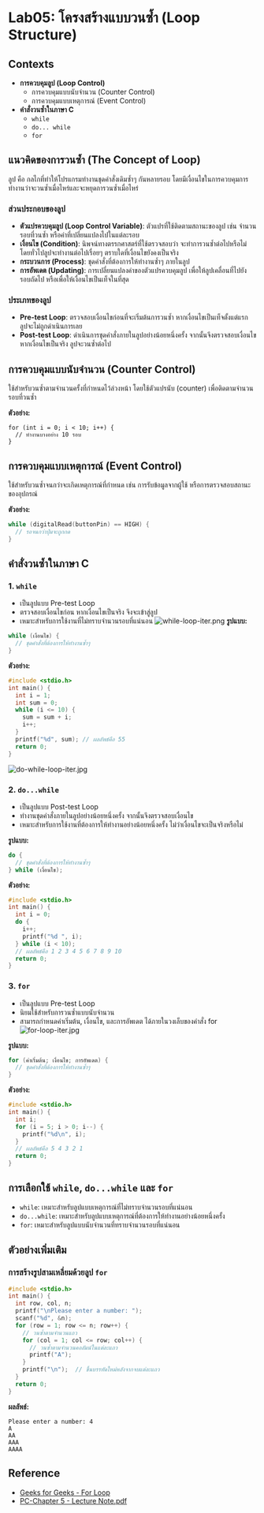 # Lab05: โครงสร้างแบบวนซ้ำ (Loop Structure)

## Contexts

* **การควบคุมลูป (Loop Control)**
    * การควบคุมแบบนับจำนวน (Counter Control)
    * การควบคุมแบบเหตุการณ์ (Event Control)
* **คำสั่งวนซ้ำในภาษา C**
    * `while`
    * `do... while`
    * `for`

## แนวคิดของการวนซ้ำ (The Concept of Loop)

ลูป คือ กลไกที่ทำให้โปรแกรมทำงานชุดคำสั่งเดิมซ้ำๆ กันหลายรอบ
โดยมีเงื่อนไขในการควบคุมการทำงานว่าจะวนซ้ำเมื่อไหร่และจะหยุดการวนซ้ำเมื่อไหร่

### ส่วนประกอบของลูป

* **ตัวแปรควบคุมลูป (Loop Control Variable)**: ตัวแปรที่ใช้ติดตามสถานะของลูป
  เช่น จำนวนรอบที่วนซ้ำ หรือค่าที่เปลี่ยนแปลงไปในแต่ละรอบ
* **เงื่อนไข (Condition)**:  นิพจน์ทางตรรกศาสตร์ที่ใช้ตรวจสอบว่า
  จะทำการวนซ้ำต่อไปหรือไม่
  โดยทั่วไปลูปจะทำงานต่อไปเรื่อยๆ ตราบใดที่เงื่อนไขยังคงเป็นจริง
* **กระบวนการ (Process)**: ชุดคำสั่งที่ต้องการให้ทำงานซ้ำๆ ภายในลูป
* **การอัพเดต (Updating)**: การเปลี่ยนแปลงค่าของตัวแปรควบคุมลูป
  เพื่อให้ลูปเคลื่อนที่ไปยังรอบถัดไป
  หรือเพื่อให้เงื่อนไขเป็นเท็จในที่สุด

### ประเภทของลูป

* **Pre-test Loop**: ตรวจสอบเงื่อนไขก่อนที่จะเริ่มต้นการวนซ้ำ
  หากเงื่อนไขเป็นเท็จตั้งแต่แรก ลูปจะไม่ถูกดำเนินการเลย
* **Post-test Loop**: ดำเนินการชุดคำสั่งภายในลูปอย่างน้อยหนึ่งครั้ง
  จากนั้นจึงตรวจสอบเงื่อนไข หากเงื่อนไขเป็นจริง ลูปจะวนซ้ำต่อไป

## การควบคุมแบบนับจำนวน (Counter Control)

ใช้สำหรับวนซ้ำตามจำนวนครั้งที่กำหนดไว้ล่วงหน้า
โดยใช้ตัวแปรนับ (counter) เพื่อติดตามจำนวนรอบที่วนซ้ำ

**ตัวอย่าง:**

```
for (int i = 0; i < 10; i++) {
  // ทำงานบางอย่าง 10 รอบ
}
```

## การควบคุมแบบเหตุการณ์ (Event Control)

ใช้สำหรับวนซ้ำจนกว่าจะเกิดเหตุการณ์ที่กำหนด
เช่น การรับข้อมูลจากผู้ใช้ หรือการตรวจสอบสถานะของอุปกรณ์

**ตัวอย่าง:**

```c
while (digitalRead(buttonPin) == HIGH) {
  // รอจนกว่าปุ่มจะถูกกด
}
```

## คำสั่งวนซ้ำในภาษา C

### 1. `while`

* เป็นลูปแบบ Pre-test Loop
* ตรวจสอบเงื่อนไขก่อน หากเงื่อนไขเป็นจริง จึงจะเข้าสู่ลูป
* เหมาะสำหรับการใช้งานที่ไม่ทราบจำนวนรอบที่แน่นอน
  ![while-loop-iter.png](files/while-loop-iter.png)
  **รูปแบบ:**

```c
while (เงื่อนไข) {
  // ชุดคำสั่งที่ต้องการให้ทำงานซ้ำๆ
}
```

**ตัวอย่าง:**

```c
#include <stdio.h>
int main() {
  int i = 1;
  int sum = 0;
  while (i <= 10) {
    sum = sum + i;
    i++;
  }
  printf("%d", sum); // ผลลัพธ์คือ 55
  return 0;
}
```

![do-while-loop-iter.jpg](files/do-while-loop-iter.jpg)

### 2. `do...while`

* เป็นลูปแบบ Post-test Loop
* ทำงานชุดคำสั่งภายในลูปอย่างน้อยหนึ่งครั้ง
  จากนั้นจึงตรวจสอบเงื่อนไข
* เหมาะสำหรับการใช้งานที่ต้องการให้ทำงานอย่างน้อยหนึ่งครั้ง
  ไม่ว่าเงื่อนไขจะเป็นจริงหรือไม่

**รูปแบบ:**

```c
do {
  // ชุดคำสั่งที่ต้องการให้ทำงานซ้ำๆ
} while (เงื่อนไข);
```

**ตัวอย่าง:**

```c
#include <stdio.h>
int main() {
  int i = 0;
  do {
    i++;
    printf("%d ", i); 
  } while (i < 10);
  // ผลลัพธ์คือ 1 2 3 4 5 6 7 8 9 10
  return 0;
}
```

### 3. `for`

* เป็นลูปแบบ Pre-test Loop
* นิยมใช้สำหรับการวนซ้ำแบบนับจำนวน
* สามารถกำหนดค่าเริ่มต้น, เงื่อนไข, และการอัพเดต
  ได้ภายในวงเล็บของคำสั่ง for
  ![for-loop-iter.jpg](files/for-loop-iter.jpg)

**รูปแบบ:**

```c
for (ค่าเริ่มต้น; เงื่อนไข; การอัพเดต) {
  // ชุดคำสั่งที่ต้องการให้ทำงานซ้ำๆ
}
```

**ตัวอย่าง:**

```c
#include <stdio.h>
int main() {
  int i;
  for (i = 5; i > 0; i--) {
    printf("%d\n", i); 
  }
  // ผลลัพธ์คือ 5 4 3 2 1
  return 0;
}
```

## การเลือกใช้ `while`, `do...while` และ `for`

* `while`: เหมาะสำหรับลูปแบบเหตุการณ์ที่ไม่ทราบจำนวนรอบที่แน่นอน
* `do...while`: เหมาะสำหรับลูปแบบเหตุการณ์ที่ต้องการให้ทำงานอย่างน้อยหนึ่งครั้ง
* `for`: เหมาะสำหรับลูปแบบนับจำนวนที่ทราบจำนวนรอบที่แน่นอน

## ตัวอย่างเพิ่มเติม

### การสร้างรูปสามเหลี่ยมด้วยลูป `for`

```c
#include <stdio.h>
int main() {
  int row, col, n;
  printf("\nPlease enter a number: ");
  scanf("%d", &n);
  for (row = 1; row <= n; row++) { 
    // วนซ้ำตามจำนวนแถว
    for (col = 1; col <= row; col++) { 
      // วนซ้ำตามจำนวนคอลัมน์ในแต่ละแถว
      printf("A"); 
    }
    printf("\n");  // ขึ้นบรรทัดใหม่หลังจากจบแต่ละแถว
  }
  return 0;
}
```

**ผลลัพธ์:**

```
Please enter a number: 4
A
AA
AAA
AAAA
```

## Reference

- [Geeks for Geeks - For Loop](https://www.geeksforgeeks.org/c-loops/?ref=lbp)
- [PC-Chapter 5 - Lecture Note.pdf](files/PC-Chapter%205%20-%20Lecture%20Note.pdf)



